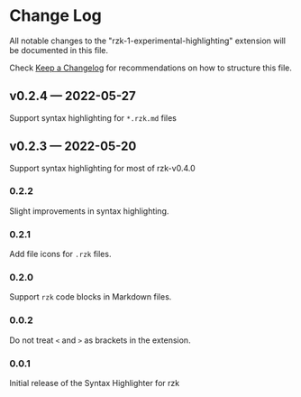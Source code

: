 # Change Log

All notable changes to the "rzk-1-experimental-highlighting" extension will be documented in this file.

Check [Keep a Changelog](http://keepachangelog.com/) for recommendations on how to structure this file.

## v0.2.4 — 2022-05-27

Support syntax highlighting for `*.rzk.md` files

## v0.2.3 — 2022-05-20

Support syntax highlighting for most of rzk-v0.4.0

### 0.2.2

Slight improvements in syntax highlighting.

### 0.2.1

Add file icons for `.rzk` files.

### 0.2.0

Support `rzk` code blocks in Markdown files.

### 0.0.2

Do not treat `<` and `>` as brackets in the extension.

### 0.0.1

Initial release of the Syntax Highlighter for rzk

